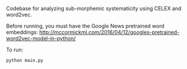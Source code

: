 Codebase for analyzing sub-morphemic systematicity using CELEX and word2vec.

Before running, you must have the Google News pretrained word embeddings: http://mccormickml.com/2016/04/12/googles-pretrained-word2vec-model-in-python/

To run:

```python main.py```